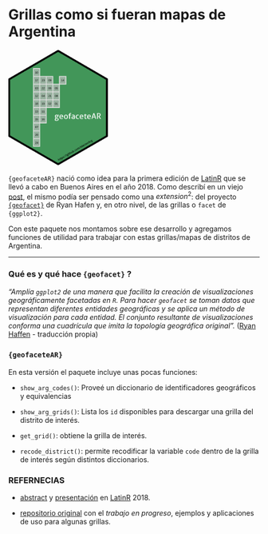 # Grillas como si fueran mapas de Argentina

<img src="https://github.com/electorArg/geofaceteAR/blob/master/hex/ggplot2.png?raw=true" width="200">

`{geofaceteAR}` nació como idea para la primera edición de [LatinR](https://github.com/LatinR/presentaciones-LatinR2018#geofaceting-argentina-slides--repositorio) que se llevó a cabo en Buenos Aires en el año 2018. Como describí en un viejo [post](https://tuqmano.github.io/2019/01/21/geofacetear/), el mismo podía ser pensado como una $extension^2$: del proyecto [`{geofacet}`](https://hafen.github.io/geofacet/) de Ryan Hafen y, en otro nivel, de las grillas o `facet` de `{ggplot2}`.

Con este paquete nos montamos sobre ese desarrollo y agregamos funciones de utilidad para trabajar con estas grillas/mapas de distritos de Argentina. 

---

### Qué es y qué hace `{geofacet}` ? 

_“Amplía `ggplot2` de una manera que facilita la creación de visualizaciones geográficamente facetadas en `R`. Para hacer `geofacet` se toman datos que representan diferentes entidades geográficas y se aplica un método de visualización para cada entidad. El conjunto resultante de visualizaciones conforma una cuadrícula que imita la topología geográfica original”._ ([Ryan Haffen](https://ryanhafen.com/blog/geofacet/) - traducción propia)


### `{geofaceteAR}`

En esta versión el paquete incluye unas pocas funciones: 

* `show_arg_codes()`: Proveé un diccionario de identificadores geográficos y equivalencias 

* `show_arg_grids()`: Lista los `id` disponibles para descargar una grilla del distrito de interés. 

* `get_grid()`: obtiene la grilla de interés. 

* `recode_district()`: permite recodificar la variable `code` dentro de la grilla de interés según distintos diccionarios. 



### REFERNECIAS

- [abstract](https://www.researchgate.net/publication/327382314_Geofaceting_Argentina) y [presentación](https://www.researchgate.net/publication/327382101_Geofaceting_Argentina_LatinR_2018) en [LatinR](https://github.com/LatinR) 2018.

- [repositorio original](https://github.com/TuQmano/geofacet_ARG) con el _trabajo en progreso_, ejemplos y aplicaciones de uso para algunas grillas. 


